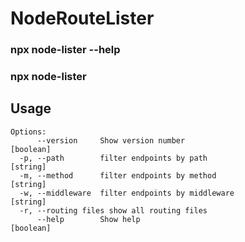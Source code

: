 # NodeRouteLister

### npx node-lister --help

### npx node-lister <relative App File Path>

## Usage

```
Options:
      --version     Show version number                                [boolean]
  -p, --path        filter endpoints by path                            [string]
  -m, --method      filter endpoints by method                          [string]
  -w, --middleware  filter endpoints by middleware                      [string]
  -r, --routing files show all routing files                            
      --help        Show help                                          [boolean]
```